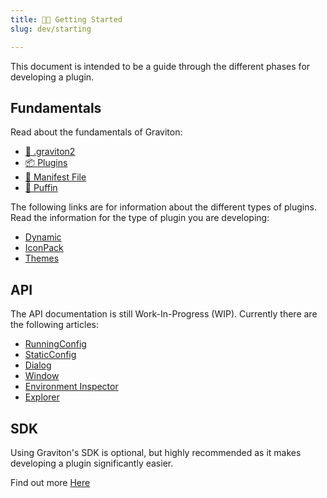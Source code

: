 ```yaml
---
title: 👋🏻 Getting Started
slug: dev/starting

---
```


This document is intended to be a guide through the different phases for developing a plugin.


## Fundamentals

Read about the fundamentals of Graviton:

* [🧰 .graviton2](fundamentals/graviton2)
* [📦 Plugins](fundamentals/plugins)
* [🧾 Manifest File](fundamentals/plugins/manifest)
* [🐧 Puffin](fundamentals/puffin)

The following links are for information about the different types of plugins. Read the information for the type of plugin you are developing:
* [Dynamic](fundamentals/plugins/dynamic)
* [IconPack](fundamentals/plugins/iconpacks)
* [Themes](fundamentals/plugins/themes)

## API

The API documentation is still Work-In-Progress (WIP). Currently there are the following articles:

* [RunningConfig](api/runningconfig)
* [StaticConfig](api/staticconfig)
* [Dialog](api/dialogs)
* [Window](api/window)
* [Environment Inspector](api/env_inspectors)
* [Explorer](api/explorer)

## SDK

Using Graviton's SDK is optional, but highly recommended as it makes developing a plugin significantly easier.

Find out more [Here](sdk/about)

